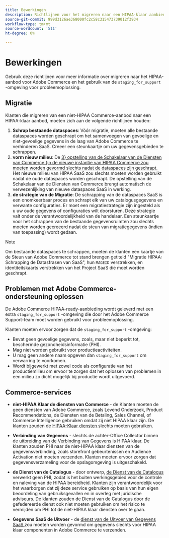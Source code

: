 ```yaml
---
title: Bewerkingen
description: Richtlijnen voor het migreren naar een HIPAA-klaar aanbieden en het gebruiken van de secundaire het opvoeren omgeving voor het oplossen van problemen.
source-git-commit: 999d3126ae368000fc2c58c315473739012f3934
workflow-type: tm+mt
source-wordcount: '511'
ht-degree: 0%

---
```



# Bewerkingen

Gebruik deze richtlijnen voor meer informatie over migreren naar het HIPAA-aanbod voor Adobe Commerce en het gebruik van de `staging_for_support` -omgeving voor probleemoplossing.

## Migratie

Klanten die migreren van een niet-HIPAA Commerce-aanbod naar een HIPAA-klaar aanbod, moeten zich aan de volgende richtlijnen houden:

1. **Schrap bestaande dataspaces**: Vóór migratie, moeten alle bestaande dataspaces worden geschrapt om het samenvoegen van gevoelige en niet-gevoelige gegevens in de laag van Adobe Commerce te verhinderen SaaS. Creeer een steunkaartje om uw gegevensgebieden te schrappen.
1. **vorm nieuw milieu**: De [ 3} opstelling van de Schakelaar van de Diensten van Commerce {in de nieuwe instantie van HIPAA Commerce zou moeten worden gevormd slechts nadat de dataspaces zijn geschrapt. ](https://experienceleague.adobe.com/en/docs/commerce-merchant-services/user-guides/integration-services/saas) Het nieuwe milieu van HIPAA SaaS zou slechts moeten worden gebruikt nadat de oude dataspaces worden geschrapt. De opstelling van de Schakelaar van de Diensten van Commerce brengt automatisch de verwezenlijking van nieuwe dataspaces SaaS in werking.
1. **de strategie van de Migratie**: De schrapping van de dataspaces SaaS is een onomkeerbaar proces en schrapt elk van uw catalogusgegevens en verwante configuraties. Er moet een migratiestrategie zijn ingesteld als u uw oude gegevens of configuraties wilt doorsturen. Deze strategie valt onder de verantwoordelijkheid van de handelaar. Een steunkaartje voor het schrappen van de bestaande gegevensruimten zou slechts moeten worden gecreeerd nadat de steun van migratiegegevens (indien van toepassing) wordt gedaan.

>[!NOTE]
>Om bestaande dataspaces te schrappen, moeten de klanten een kaartje van de Steun van Adobe Commerce tot stand brengen getiteld &quot;Migratie HIPAA: Schrapping de Datasfrasen van SaaS&quot;, hun `MAGEID` verstrekken, en identiteitskaarts verstrekken van het Project SaaS die moet worden geschrapt.

## Problemen met Adobe Commerce-ondersteuning oplossen

De Adobe Commerce HIPAA-ready-aanbieding wordt geleverd met een extra `staging_for_support` -omgeving die door het Adobe Commerce Support-team moet worden gebruikt voor probleemoplossing.

Klanten moeten ervoor zorgen dat de `staging_for_support` -omgeving:

- Bevat geen gevoelige gegevens, zoals, maar niet beperkt tot, beschermde gezondheidsinformatie (PHI).
- Mag niet worden gebruikt voor productieactiviteiten.
- U mag geen andere naam opgeven dan `staging_for_support` om verwarring te voorkomen.
- Wordt bijgewerkt met zowel code als configuratie van het productiemilieu om ervoor te zorgen dat het oplossen van problemen in een milieu zo dicht mogelijk bij productie wordt uitgevoerd.

## Commerce-services

- **niet-HIPAA Klaar de diensten van Commerce** - de Klanten moeten de geen diensten van Adobe Commerce, zoals Levend Onderzoek, Product Recommendations, de Diensten van de Betaling, Sales Channel, of Commerce Intelligence gebruiken omdat zij niet HIPAA klaar zijn. De klanten zouden de [ HIPAA-Klaar diensten ](overview.md) slechts moeten gebruiken.

- **Verbinding van Gegevens** - slechts de achter-Office Collector binnen de [ uitbreiding van de Verbinding van Gegevens ](https://experienceleague.adobe.com/en/docs/commerce-merchant-services/data-connection/overview) is HIPAA klaar. De klanten zouden PHI naar de niet-HIPAA klaar diensten van de gegevensverbinding, zoals storefront gebeurtenissen en Audience Activation niet moeten verzenden. Klanten moeten ervoor zorgen dat gegevensverzameling voor de opslagomgeving is uitgeschakeld.

- **de Dienst van de Catalogus** - door ontwerp, [ de Dienst van de Catalogus ](https://experienceleague.adobe.com/en/docs/commerce-merchant-services/catalog-service/overview) verwerkt geen PHI, zodat is het buiten werkingsgebied voor de controle en naleving van de HIPAA bereidheid. Klanten zijn verantwoordelijk voor het waarborgen dat zij deze service gebruiken op basis van hun eigen beoordeling van gebruiksgevallen en in overleg met juridische adviseurs. De klanten zouden de Dienst van de Catalogus door de gefedereerde dienst ook niet moeten gebruiken om het risico te vermijden om PHI tot de niet-HIPAA klaar diensten over te gaan.

- **Gegevens SaaS de Uitvoer** - de [ dienst van de Uitvoer van Gegevens SaaS ](https://experienceleague.adobe.com/en/docs/commerce-merchant-services/saas-data-export/overview) zou moeten worden gevormd om gegevens slechts voor HIPAA klaar componenten in Adobe Commerce te verzenden.

